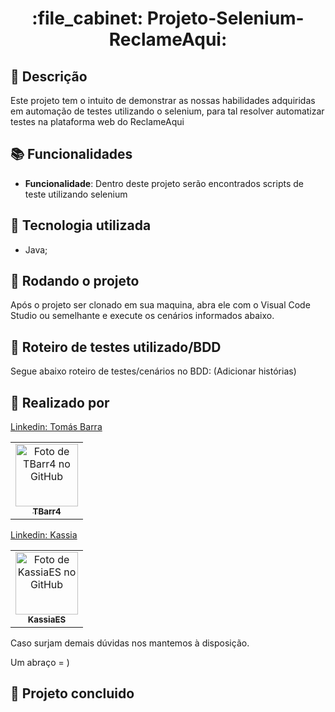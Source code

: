 <h1 align="center">:file_cabinet: Projeto-Selenium-ReclameAqui:</h1>

## :memo: Descrição
Este projeto tem o intuito de demonstrar as nossas habilidades adquiridas em automação de testes utilizando o selenium, para tal resolver automatizar testes na plataforma web do ReclameAqui

## :books: Funcionalidades
* <b>Funcionalidade</b>: Dentro deste projeto serão encontrados scripts de teste utilizando selenium

## :wrench: Tecnologia utilizada
* Java;

## :rocket: Rodando o projeto
Após o projeto ser clonado em sua maquina, abra ele com o Visual Code Studio ou semelhante e execute os cenários informados abaixo.

## :memo: Roteiro de testes utilizado/BDD
Segue abaixo roteiro de testes/cenários no BDD: (Adicionar histórias)



## :handshake: Realizado por
<table>
  <tr>
    <td align="center">
      <a href="https://github.com/TBarr4">
        <img src="https://avatars.githubusercontent.com/u/106219774?v=4" width="100px;" alt="Foto de TBarr4 no GitHub"/><br>
        <sub>
          <b>TBarr4</b>
        </sub>
      </a>
    </td>
  </tr>
<div class="badge-base LI-profile-badge" data-locale="pt_BR" data-size="large" data-theme="dark" data-type="HORIZONTAL" data-vanity="tomas-barra" data-version="v1"><a class="badge-base__link LI-simple-link" href="https://br.linkedin.com/in/tomas-barra?trk=profile-badge">Linkedin: Tomás Barra</a></div>
</table>


<table>
  <tr>
    <td align="center">
      <a href="https://github.com/KassiaES">
        <img src="https://avatars.githubusercontent.com/u/98121503?v=4" width="100px;" alt="Foto de KassiaES no GitHub"/><br>
        <sub>
          <b>KassiaES</b>
        </sub>
      </a>
    </td>
  </tr>
<div class="badge-base LI-profile-badge" data-locale="pt_BR" data-size="large" data-theme="dark" data-type="HORIZONTAL" data-vanity="tomas-barra" data-version="v1"><a class="badge-base__link LI-simple-link" href="https://br.linkedin.com/in/kassia-es/?trk=profile-badge">Linkedin: Kassia</a></div>
</table>
              
Caso surjam demais dúvidas nos mantemos à disposição.

Um abraço = )
## :dart: Projeto concluido 
